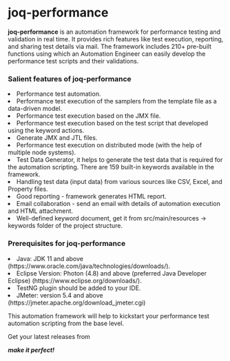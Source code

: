 # joq-performance
**joq-performance** is an automation framework for performance testing and validation in real time. It provides rich features like test execution, reporting, and sharing test details via mail. The framework includes 210+ pre-built functions using which an Automation Engineer can easily develop the performance test scripts and their validations.

<h3>Salient features of joq-performance</h3>
<li> Performance test automation.
<br><li> Performance test execution of the samplers from the template file as a data-driven model.
<br><li> Performance test execution based on the JMX file. 
<br><li> Performance test execution based on the test script that developed using the keyword actions.
<br><li> Generate JMX and JTL files.
<br><li> Performance test execution on distributed mode (with the help of multiple node systems).
<br><li> Test Data Generator, it helps to generate the test data that is required for the automation scripting. There are 159 built-in keywords available in the framework.
<br><li> Handling test data (input data) from various sources like CSV, Excel, and Property files. 
<br><li> Good reporting - framework generates HTML report.  
<br><li> Email collaboration - send an email with details of automation execution and HTML attachment. 
<br><li> Well-defined keyword document, get it from src/main/resources -> keywords folder of the project structure. 

<h3>Prerequisites for joq-performance</h3>
<li>Java: JDK 11 and above (https://www.oracle.com/java/technologies/downloads/).
<br><li> Eclipse Version: Photon (4.8) and above (preferred Java Developer Eclipse) (https://www.eclipse.org/downloads/).	
<br><li>TestNG plugin should be added to your IDE.
<br><li> JMeter: version 5.4 and above (https://jmeter.apache.org/download_jmeter.cgi)

This automation framework will help to kickstart your performance test automation scripting from the base level.	
	
Get your latest releases from 
	
_**make it perfect!**_
